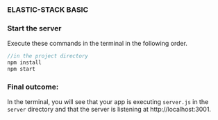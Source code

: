 ### ELASTIC-STACK BASIC

### Start the server

Execute these commands in the terminal in the following order.

```javascript
//in the project directory
npm install
npm start
```

### Final outcome:

In the terminal, you will see that your app is executing `server.js` in the `server` directory and that the server is listening at http://localhost:3001.
